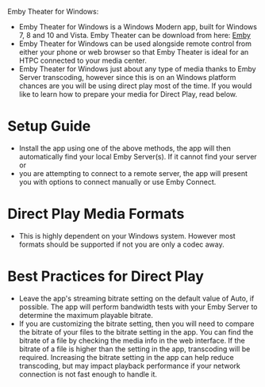 Emby Theater for Windows:
* Emby Theater for Windows is a Windows Modern app, built for Windows 7, 8 and 10 and Vista. Emby Theater can be download from  here: [Emby](http://emby.media/emby-theater.html)
* Emby Theater for Windows can be used alongside remote control from either your phone or web browser so that Emby Theater is ideal for an HTPC connected to your media center. 
* Emby Theater for Windows just about any type of media thanks to Emby Server transcoding, however since this is on an Windows platform chances are you will be using direct play most of the time.   If you would like to learn how to prepare your media for Direct Play, read below.




# Setup Guide
* Install the app using one of the above methods, the app will then automatically find your local Emby Server(s). If it cannot find your server or 
* you are attempting to connect to a remote server, the app will present you with options to connect manually or use Emby Connect.

# Direct Play Media Formats

* This is highly dependent on your Windows system. However most formats should be supported if not you are only a codec away.

# Best Practices for Direct Play

* Leave the app's streaming bitrate setting on the default value of Auto, if possible. The app will perform bandwidth tests with your Emby Server to determine the maximum playable bitrate.
* If you are customizing the bitrate setting, then you will need to compare the bitrate of your files to the bitrate setting in the app. You can find the bitrate of a file by checking the media info in the web interface. If the bitrate of a file is higher than the setting in the app, transcoding will be required. Increasing the bitrate setting in the app can help reduce transcoding, but may impact playback performance if your network connection is not fast enough to handle it.

